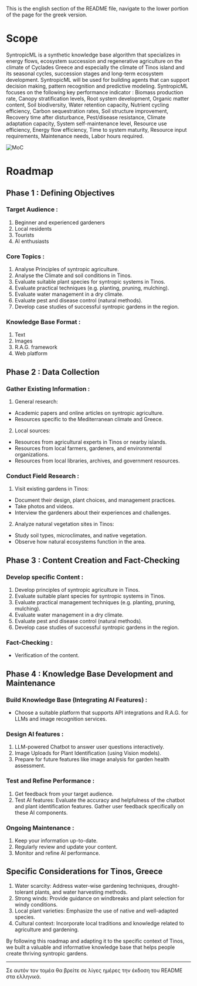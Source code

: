 This is the english section of the README file, navigate to the lower portion of the page for the greek version.

# Scope

SyntropicML is a synthetic knowledge base algorithm that specializes in energy flows, ecosystem succession and regenerative agriculture on the climate of Cyclades Greece and especially the climate of Tinos island and its seasonal cycles, succession stages and long-term ecosystem development. SyntropicML will be used for building agents that can support decision making, pattern recognition and  predictive modeling. SyntropicML focuses on the following key performance indicator : Biomass production rate, Canopy stratification levels, Root system development, Organic matter content, Soil biodiversity, Water retention capacity, Nutrient cycling efficiency, Carbon sequestration rates, Soil structure improvement, Recovery time after disturbance, Pest/disease resistance, Climate adaptation capacity, System self-maintenance level, Resource use efficiency, Energy flow efficiency, Time to system maturity, Resource input requirements, Maintenance needs, Labor hours required. 

![MoC](https://github.com/user-attachments/assets/4d7695fe-223a-44f9-aa34-70fd74335cb1)



# Roadmap

## Phase 1  : Defining Objectives

### Target Audience :

1. Beginner and experienced gardeners
2. Local residents
3. Tourists
4. AI enthusiasts

### Core Topics :

1. Analyse Principles of syntropic agriculture.
2. Analyse the Climate and soil conditions in Tinos.
3. Evaluate suitable plant species for syntropic systems in Tinos.
4. Evaluate practical techniques (e.g. planting, pruning, mulching).
5. Evaluate water management in a dry climate.
6. Evaluate pest and disease control (natural methods).
7. Develop case studies of successful syntropic gardens in the region.

### Knowledge Base Format :

1. Text
2. Images
3. R.A.G. framework
4. Web platform

## Phase 2  : Data Collection

### Gather Existing Information :

1. General research:

- Academic papers and online articles on syntropic agriculture.
- Resources specific to the Mediterranean climate and Greece.

2. Local sources:

- Resources from agricultural experts in Tinos or nearby islands.
- Resources from local farmers, gardeners, and environmental organizations.
- Resources from local libraries, archives, and government resources.

### Conduct Field Research :

1. Visit existing gardens in Tinos:

- Document their design, plant choices, and management practices.
- Take photos and videos.
- Interview the gardeners about their experiences and challenges.

2. Analyze natural vegetation sites in Tinos:

- Study soil types, microclimates, and native vegetation.
- Observe how natural ecosystems function in the area.

## Phase 3  : Content Creation and Fact-Checking

### Develop specific Content :

1. Develop principles of syntropic agriculture in Tinos.
2. Evaluate suitable plant species for syntropic systems in Tinos.
3. Evaluate practical management techniques (e.g. planting, pruning, mulching).
4. Evaluate water management in a dry climate.
5. Evaluate pest and disease control (natural methods).
6. Develop case studies of successful syntropic gardens in the region.

### Fact-Checking :

- Verification of the content.

## Phase 4  : Knowledge Base Development and Maintenance

### Build Knowledge Base (Integrating AI Features) :

- Choose a suitable platform that supports API integrations and R.A.G. for LLMs and image recognition services.

### Design AI features :

1. LLM-powered Chatbot to answer user questions interactively.
2. Image Uploads for Plant Identification (using Vision models).
3. Prepare for future features like image analysis for garden health assessment.

### Test and Refine Performance :

1. Get feedback from your target audience.
2. Test AI features: Evaluate the accuracy and helpfulness of the chatbot and plant identification features. Gather user feedback specifically on these AI components.

### Ongoing Maintenance :

1. Keep your information up-to-date.
2. Regularly review and update your content.
3. Monitor and refine AI performance.

## Specific Considerations  for Tinos, Greece

1. Water scarcity: Address water-wise gardening techniques, drought-tolerant plants, and water harvesting methods.
2. Strong winds: Provide guidance on windbreaks and plant selection for windy conditions.
3. Local plant varieties: Emphasize the use of native and well-adapted species.
4. Cultural context: Incorporate local traditions and knowledge related to agriculture and gardening.

By following this roadmap and adapting it to the specific context of Tinos, we built a valuable and informative knowledge base that helps people create thriving syntropic gardens.


---

Σε αυτόν τον τομέα θα βρείτε σε λίγες ημέρες την έκδοση του README στα ελληνικά.
